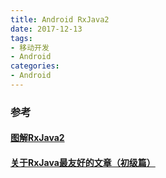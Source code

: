 ```yaml
---
title: Android RxJava2
date: 2017-12-13
tags:
- 移动开发
- Android
categories:
- Android
---
```


### 参考
#### [图解RxJava2](http://rkhcy.github.io/2017/12/22/图解RxJava2(三))
#### [关于RxJava最友好的文章（初级篇）](https://zhuanlan.zhihu.com/p/23584382)